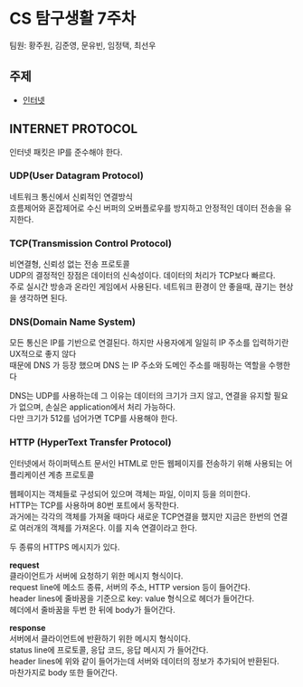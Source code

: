 # CS 탐구생활 7주차

팀원: 황주원, 김준영, 문유빈, 임정택, 최선우

## 주제

- [인터넷](https://thecrashcourse.com/courses/the-internet-crash-course-computer-science-29/)

## INTERNET PROTOCOL

인터넷 패킷은 IP를 준수해야 한다. 

### UDP(User Datagram Protocol)

네트워크 통신에서 신뢰적인 연결방식  
흐름제어와 혼잡제어로 수신 버퍼의 오버플로우를 방지하고 안정적인 데이터 전송을 유지한다.

### TCP(Transmission Control Protocol)

비연결형, 신뢰성 없는 전송 프로토콜  
UDP의 결정적인 장점은 데이터의 신속성이다. 데이터의 처리가 TCP보다 빠르다.  
주로 실시간 방송과 온라인 게임에서 사용된다. 네트워크 환경이 안 좋을때, 끊기는 현상을 생각하면 된다.

### DNS(Domain Name System)

모든 통신은 IP를 기반으로 연결된다. 하지만 사용자에게 일일히 IP 주소를 입력하기란 UX적으로 좋지 않다  
때문에 DNS 가 등장 했으며 DNS 는 IP 주소와 도메인 주소를 매핑하는 역할을 수행한다

DNS는 UDP를 사용하는데 그 이유는 데이터의 크기가 크지 않고, 연결을 유지할 필요가 없으며, 손실은 application에서 처리 가능하다.  
다만 크기가 512를 넘어가면 TCP를 사용해야 한다.

### HTTP (HyperText Transfer Protocol)

인터넷에서 하이퍼텍스트 문서인 HTML로 만든 웹페이지를 전송하기 위해 사용되는 어플리케이션 계층 프로토콜  

웹페이지는 객체들로 구성되어 있으며 객체는 파일, 이미지 등을 의미한다.  
HTTP는 TCP를 사용하며 80번 포트에서 동작한다.  
과거에는 각각의 객체를 가져올 때마다 새로운 TCP연결을 했지만 지금은 한번의 연결로 여러개의 객체를 가져온다. 이를 지속 연결이라고 한다.  

두 종류의 HTTPS 메시지가 있다.

**request**  
클라이언트가 서버에 요청하기 위한 메시지 형식이다.  
request line에 메소드 종류, 서버의 주소, HTTP version 등이 들어간다.  
header lines에 줄바꿈을 기준으로 key: value 형식으로 헤더가 들어간다.  
헤더에서 줄바꿈을 두번 한 뒤에 body가 들어간다.  

**response**  
서버에서 클라이언트에 반환하기 위한 메시지 형식이다.  
status line에 프로토콜, 응답 코드, 응답 메시지 가 들어간다.  
header lines에 위와 같이 들어가는데 서버와 데이터의 정보가 추가되어 반환된다.  
마찬가지로 body 또한 들어간다.  

